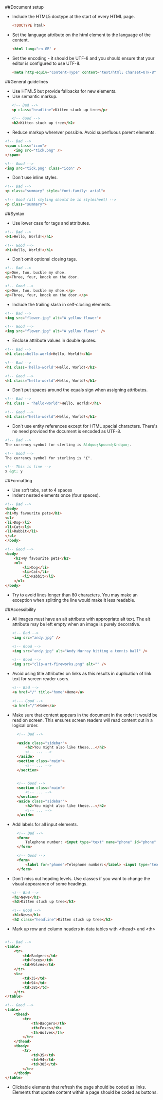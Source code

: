 
##Document setup

* Include the HTML5 doctype at the start of every HTML page.
  ```html
  <!DOCTYPE html>
  ```

* Set the language attribute on the html element to the language of the content.
  ```html
  <html lang="en-GB" >
  ```

* Set the encoding - it should be UTF-8 and you should ensure that your editor is configured
  to use UTF-8.
  ```html
  <meta http-equiv="Content-Type" content="text/html; charset=UTF-8" />
  ```


##General guidelines

* Use HTML5 but provide fallbacks for new elements.
* Use semantic markup.
```html
   <!-- Bad -->
   <p class="headline">Kitten stuck up tree</p>

   <!-- Good -->
   <h2>Kitten stuck up tree</h2>
```
* Reduce markup wherever possible. Avoid superfluous parent elements.
```html
<!-- Bad -->
<span class="icon">
    <img src="tick.png" />
</span>

<!-- Good -->
<img src="tick.png" class="icon" />
```

* Don't use inline styles.

```html
<!-- Bad -->
<p class="summary" style="font-family: arial">

<!-- Good (all styling should be in stylesheet) -->
<p class="summary">
```

##Syntax

* Use lower case for tags and attributes.
```html
<!-- Bad -->
<H1>Hello, World!</h1>

<!-- Good -->
<h1>Hello, World!</h1>
```

* Don't omit optional closing tags.
```html
<!-- Bad -->
<p>One, two, buckle my shoe.
<p>Three, four, knock on the door.

<!-- Good -->
<p>One, two, buckle my shoe.</p>
<p>Three, four, knock on the door.</p>
```

* Include the trailing slash in self-closing elements.
```html
<!-- Bad -->
<img src="flower.jpg" alt="A yellow flower">

<!-- Good -->
<img src="flower.jpg" alt="A yellow flower" />
```

* Enclose attribute values in double quotes.
```html
<!-- Bad -->
<h1 class=hello-world>Hello, World!</h1>

<!-- Bad -->
<h1 class='hello-world'>Hello, World!</h1>

<!-- Good -->
<h1 class="hello-world">Hello, World!</h1>
```
* Don't put spaces around the equals sign when assigning attributes.
```html
<!-- Bad -->
<h1 class = "hello-world">Hello, World!</h1>

<!-- Good -->
<h1 class="hello-world">Hello, World!</h1>
```

* Don't use entity references except for HTML special characters.  There's no need provided the
  document is encoded as UTF-8.
```html
<!-- Bad -->
The currency symbol for sterling is &ldquo;&pound;&rdquo;.

<!-- Good -->
The currency symbol for sterling is "£".

<!-- This is fine -->
x &gt; y
```

##Formatting

* Use soft tabs, set to 4 spaces
* Indent nested elements once (four spaces).
```html
<!-- Bad -->
<body>
<h1>My favourite pets</h1>
<ul>
<li>Dog</li>
<li>Cat</li>
<li>Rabbit</li>
</ul>
</body>

<!-- Good -->
<body>
    <h1>My favourite pets</h1>
    <ul>
        <li>Dog</li>
        <li>Cat</li>
        <li>Rabbit</li>
    </ul>
</body>

```

* Try to avoid lines longer than 80 characters.  You may make an exception when splitting the line
  would make it less readable.


##Accessibility

* All images must have an alt attribute with appropriate alt text.  The alt attribute may
  be left empty when an image is purely decorative.
  ```html
  <!-- Bad -->
  <img src="andy.jpg" />

  <!-- Good -->
  <img src="andy.jpg" alt="Andy Murray hitting a tennis ball" />

  <!-- Good -->
  <img src="clip-art-fireworks.png" alt="" />
  ```

* Avoid using title attributes on links as this results in duplication of link text
  for screen reader users.
  ```html
  <!-- Bad -->
  <a href="/" title="home">Home</a>

  <!--- Good -->
  <a href="/">Home</a>
  ```


* Make sure that content appears in the document in the order it would be read on screen.
  This ensures screen readers will read content out in a logical order.
  ```html
    <!-- Bad -->

    <aside class="sidebar">
        <h2>You might also like these...</h2>
        <!-- ... -->
    </aside>
    <section class="main">
        <!-- ... -->
    </section>


    <!-- Good -->
    <section class="main">
        <!-- ... -->
    </section>
    <aside class="sidebar">
        <h2>You might also like these...</h2>
        <!-- ... -->
    </aside>

  ```

* Add labels for all input elements.

  ```html
    <!-- Bad -->
    <form>
        Telephone number: <input type="text" name="phone" id="phone" />
    </form>

    <!-- Good -->
    <form>
        <label for="phone">Telephone number:</label> <input type="text" name="phone" id="phone" />
    </form>

  ```

* Don't miss out heading levels.  Use classes if you want to change the visual appearance of some
  headings.
  ```html
  <!-- Bad -->
  <h1>News</h1>
  <h3>Kitten stuck up tree</h3>

  <!-- Good -->
  <h1>News</h1>
  <h2 class="headline">Kitten stuck up tree</h2>
  ```


* Mark up row and column headers in data tables with &lt;thead&gt; and &lt;th&gt;
```html

<!-- Bad -->
<table>
    <tr>
        <td>Badgers</td>
        <td>Foxes</td>
        <td>Wolves</td>
    </tr>
    <tr>
        <td>35</td>
        <td>94</td>
        <td>385</td>
    </tr>
</table>

<!-- Good -->
<table>
    <thead>
        <tr>
            <th>Badgers</th>
            <th>Foxes</th>
            <th>Wolves</th>
        </tr>
    </thead>
    <tbody>
        <tr>
            <td>35</td>
            <td>94</td>
            <td>385</td>
        </tr>
    </tbody>
</table>
```

* Clickable elements that refresh the page should be coded as links. Elements that update content
  within a page should be coded as buttons.
